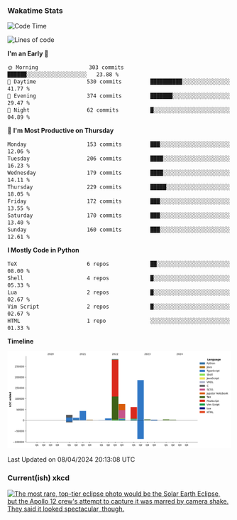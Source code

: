 ### Wakatime Stats
<!--START_SECTION:waka-->
![Code Time](http://img.shields.io/badge/Code%20Time-2%2C465%20hrs%2043%20mins-blue)

![Lines of code](https://img.shields.io/badge/From%20Hello%20World%20I%27ve%20Written-707.5%20thousand%20lines%20of%20code-blue)

**I'm an Early 🐤** 

```text
🌞 Morning                303 commits         ██████░░░░░░░░░░░░░░░░░░░   23.88 % 
🌆 Daytime                530 commits         ██████████░░░░░░░░░░░░░░░   41.77 % 
🌃 Evening                374 commits         ███████░░░░░░░░░░░░░░░░░░   29.47 % 
🌙 Night                  62 commits          █░░░░░░░░░░░░░░░░░░░░░░░░   04.89 % 
```
📅 **I'm Most Productive on Thursday** 

```text
Monday                   153 commits         ███░░░░░░░░░░░░░░░░░░░░░░   12.06 % 
Tuesday                  206 commits         ████░░░░░░░░░░░░░░░░░░░░░   16.23 % 
Wednesday                179 commits         ████░░░░░░░░░░░░░░░░░░░░░   14.11 % 
Thursday                 229 commits         █████░░░░░░░░░░░░░░░░░░░░   18.05 % 
Friday                   172 commits         ███░░░░░░░░░░░░░░░░░░░░░░   13.55 % 
Saturday                 170 commits         ███░░░░░░░░░░░░░░░░░░░░░░   13.40 % 
Sunday                   160 commits         ███░░░░░░░░░░░░░░░░░░░░░░   12.61 % 
```


**I Mostly Code in Python** 

```text
TeX                      6 repos             ██░░░░░░░░░░░░░░░░░░░░░░░   08.00 % 
Shell                    4 repos             █░░░░░░░░░░░░░░░░░░░░░░░░   05.33 % 
Lua                      2 repos             █░░░░░░░░░░░░░░░░░░░░░░░░   02.67 % 
Vim Script               2 repos             █░░░░░░░░░░░░░░░░░░░░░░░░   02.67 % 
HTML                     1 repo              ░░░░░░░░░░░░░░░░░░░░░░░░░   01.33 % 
```



**Timeline**

![Lines of Code chart](https://raw.githubusercontent.com/joshuajeschek/joshuajeschek/main/assets/bar_graph.png)


 Last Updated on 08/04/2024 20:13:08 UTC
<!--END_SECTION:waka-->

### Current(ish) xkcd
<a id="xkcd-a" title="The most rare, top-tier eclipse photo would be the Solar Earth Eclipse, but the Apollo 12 crew's attempt to capture it was marred by camera shake. They said it looked spectacular, though." href="https://www.xkcd.com" target="_blank">
        <img align="center" id="xkcd-img" src="https://imgs.xkcd.com/comics/types_of_eclipse_photo.png" alt="The most rare, top-tier eclipse photo would be the Solar Earth Eclipse, but the Apollo 12 crew's attempt to capture it was marred by camera shake. They said it looked spectacular, though." height=300 />
</a>

